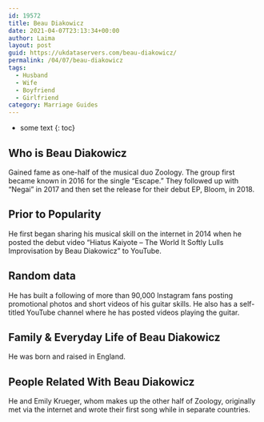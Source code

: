 ```yaml
---
id: 19572
title: Beau Diakowicz
date: 2021-04-07T23:13:34+00:00
author: Laima
layout: post
guid: https://ukdataservers.com/beau-diakowicz/
permalink: /04/07/beau-diakowicz
tags:
  - Husband
  - Wife
  - Boyfriend
  - Girlfriend
category: Marriage Guides
---
```


* some text
{: toc}


## Who is Beau Diakowicz
                  
                  
                  
Gained fame as one-half of the musical duo Zoology. The group first became known in 2016 for the single &#8220;Escape.&#8221; They followed up with &#8220;Negai&#8221; in 2017 and then set the release for their debut EP, Bloom, in 2018. 
                  
              
            
              
            
                
                
                
## Prior to Popularity
                  
                  
                  
He first began sharing his musical skill on the internet in 2014 when he posted the debut video &#8220;Hiatus Kaiyote &#8211; The World It Softly Lulls Improvisation by Beau Diakowicz&#8221; to YouTube. 
                  
              
            
              
            
                
                
                
## Random data
                  
                  
                  
He has built a following of more than 90,000 Instagram fans posting promotional photos and short videos of his guitar skills. He also has a self-titled YouTube channel where he has posted videos playing the guitar. 
                  
              
            
              
            
                
                
                
## Family & Everyday Life of Beau Diakowicz
                  
                  
                  
He was born and raised in England. 
                  
              
            
              
            
                
                
                
## People Related With Beau Diakowicz
                  
                  
                  
He and Emily Krueger, whom makes up the other half of Zoology, originally met via the internet and wrote their first song while in separate countries. 
                  
              
            
              
            
                
              
            
              
              
            
            
              
            
          
          
          